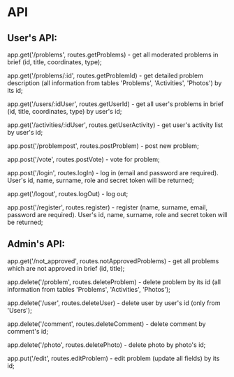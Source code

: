 API
===
User's API:
-----------

app.get('/problems', routes.getProblems) - get all moderated problems in brief (id, title, coordinates, type);

app.get('/problems/:id', routes.getProblemId) - get detailed problem description (all information from tables 'Problems', 'Activities', 'Photos') by its id;

app.get('/users/:idUser', routes.getUserId) - get all user's problems in brief (id, title, coordinates, type) by user's id;

app.get('/activities/:idUser', routes.getUserActivity) - get user's activity list by user's id;

app.post('/problempost', routes.postProblem) - post new problem;

app.post('/vote', routes.postVote) - vote for problem;

app.post('/login', routes.logIn) - log in (email and password are required). User's id, name, surname, role and secret token will be returned;

app.get('/logout', routes.logOut) - log out; 

app.post('/register', routes.register) - register (name, surname, email, password are required). User's id, name, surname, role and secret token will be returned;

Admin's API:
------------

app.get('/not_approved', routes.notApprovedProblems) - get all problems which are not approved in brief (id, title);

app.delete('/problem', routes.deleteProblem) - delete problem by its id (all information from tables 'Problems', 'Activities', 'Photos');

app.delete('/user', routes.deleteUser) - delete user by user's id (only from 'Users');

app.delete('/comment', routes.deleteComment) - delete comment by comment's id;

app.delete('/photo', routes.deletePhoto) - delete photo by photo's id;

app.put('/edit', routes.editProblem) - edit problem (update all fields) by its id;

